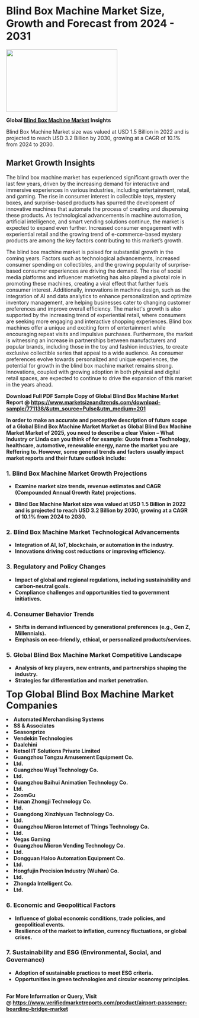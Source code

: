 <H1>Blind Box Machine Market Size, Growth and Forecast from 2024 - 2031</H1><img class="aligncenter size-medium wp-image-584254" src="https://thirdeyenews.in/wp-content/uploads/2024/09/Global-Market-Research-300x168.jpeg" alt="" width="300" height="168" /><p><strong>Global&nbsp;<a href="https://www.marketsizeandtrends.com/download-sample/771138/&amp;utm_source=Pulse&amp;utm_medium=201">Blind Box Machine Market</a> Insights</strong></p><p>Blind Box Machine Market size was valued at USD 1.5 Billion in 2022 and is projected to reach USD 3.2 Billion by 2030, growing at a CAGR of 10.1% from 2024 to 2030.</p><p><h2>Market Growth Insights</h2> <p>The blind box machine market has experienced significant growth over the last few years, driven by the increasing demand for interactive and immersive experiences in various industries, including entertainment, retail, and gaming. The rise in consumer interest in collectible toys, mystery boxes, and surprise-based products has spurred the development of innovative machines that automate the process of creating and dispensing these products. As technological advancements in machine automation, artificial intelligence, and smart vending solutions continue, the market is expected to expand even further. Increased consumer engagement with experiential retail and the growing trend of e-commerce-based mystery products are among the key factors contributing to this market’s growth.</p> <p><strong></strong></p> <p>The blind box machine market is poised for substantial growth in the coming years. Factors such as technological advancements, increased consumer spending on collectibles, and the growing popularity of surprise-based consumer experiences are driving the demand. The rise of social media platforms and influencer marketing has also played a pivotal role in promoting these machines, creating a viral effect that further fuels consumer interest. Additionally, innovations in machine design, such as the integration of AI and data analytics to enhance personalization and optimize inventory management, are helping businesses cater to changing customer preferences and improve overall efficiency. The market's growth is also supported by the increasing trend of experiential retail, where consumers are seeking more engaging and interactive shopping experiences. Blind box machines offer a unique and exciting form of entertainment while encouraging repeat visits and impulsive purchases. Furthermore, the market is witnessing an increase in partnerships between manufacturers and popular brands, including those in the toy and fashion industries, to create exclusive collectible series that appeal to a wide audience. As consumer preferences evolve towards personalized and unique experiences, the potential for growth in the blind box machine market remains strong. Innovations, coupled with growing adoption in both physical and digital retail spaces, are expected to continue to drive the expansion of this market in the years ahead.</p> <p><strong></p><p><span class=""><strong>Download Full PDF Sample Copy of Global Blind Box Machine Market Report</strong> @ <a href="https://www.marketsizeandtrends.com/download-sample/771138/&amp;utm_source=Pulse&amp;utm_medium=201" target="_blank">https://www.marketsizeandtrends.com/download-sample/771138/&amp;utm_source=Pulse&amp;utm_medium=201</a></span></p><p>In order to make an accurate and perceptive description of future scope of a Global&nbsp;Blind Box Machine Market Market as Global&nbsp;Blind Box Machine Market Market of 2025, you need to describe a clear Vision &ndash; What Industry or Linda can you think of for example: Quote from a Technology, healthcare, automotive, renewable energy, name the market you are Reffering to. However, some general trends and factors usually impact market reports and their future outlook include:</p><h3>1.&nbsp;<strong>Blind Box Machine Market Growth Projections</strong></h3><ul><li>Examine market size trends, revenue estimates and CAGR (Compounded Annual Growth Rate) projections.</li><li><p>Blind Box Machine Market size was valued at USD 1.5 Billion in 2022 and is projected to reach USD 3.2 Billion by 2030, growing at a CAGR of 10.1% from 2024 to 2030.</p></li></ul><h3>2.&nbsp;<strong>Blind Box Machine Market Technological Advancements</strong></h3><ul><li>Integration of AI, IoT, blockchain, or automation in the industry.</li><li>Innovations driving cost reductions or improving efficiency.</li></ul><h3>3.&nbsp;<strong>Regulatory and Policy Changes</strong></h3><ul><li>Impact of global and regional regulations, including sustainability and carbon-neutral goals.</li><li>Compliance challenges and opportunities tied to government initiatives.</li></ul><h3>4.&nbsp;<strong>Consumer Behavior Trends</strong></h3><ul><li>Shifts in demand influenced by generational preferences (e.g., Gen Z, Millennials).</li><li>Emphasis on eco-friendly, ethical, or personalized products/services.</li></ul><h3>5.&nbsp;<strong>Global Blind Box Machine Market Competitive Landscape</strong></h3><ul><li>Analysis of key players, new entrants, and partnerships shaping the industry.</li><li>Strategies for differentiation and market penetration.</li></ul><p data-pm-slice="1 1 []"><span style="color: inherit; font-family: inherit; font-size: 25px;">Top Global Blind Box Machine Market Companies</span></p><div class="" data-test-id=""><p><li>Automated Merchandising Systems</li><li> SS & Associates</li><li> Seasonprize</li><li> Vendekin Technologies</li><li> Daalchini</li><li> Netsol IT Solutions Private Limited</li><li> Guangzhou Tongzu Amusement Equipment Co.</li><li> Ltd.</li><li> Guangzhou Wuyi Technology Co.</li><li> Ltd.</li><li> Guangzhou Baihui Animation Technology Co.</li><li> Ltd.</li><li> ZoomGu</li><li> Hunan Zhongji Technology Co.</li><li> Ltd.</li><li> Guangdong Xinzhiyuan Technology Co.</li><li> Ltd.</li><li> Guangzhou Micron Internet of Things Technology Co.</li><li> Ltd.</li><li> Vegas Gaming</li><li> Guangzhou Micron Vending Technology Co.</li><li> Ltd.</li><li> Dongguan Haloo Automation Equipment Co.</li><li> Ltd.</li><li> Hongfujin Precision Industry (Wuhan) Co.</li><li> Ltd.</li><li> Zhongda Intelligent Co.</li><li> Ltd.</li></p></div><h3>6.&nbsp;<strong>Economic and Geopolitical Factors</strong></h3><ul><li>Influence of global economic conditions, trade policies, and geopolitical events.</li><li>Resilience of the market to inflation, currency fluctuations, or global crises.</li></ul><h3>7.&nbsp;<strong>Sustainability and ESG (Environmental, Social, and Governance)</strong></h3><ul><li>Adoption of sustainable practices to meet ESG criteria.</li><li>Opportunities in green technologies and circular economy principles.</li></ul><h2><strong style="font-size: 14px;">For More Information or Query, Visit @&nbsp;</strong><a style="background-color: #ffffff; font-size: 14px;" href="https://www.marketsizeandtrends.com/report/blind-box-machine-market/" target="_blank">https://www.verifiedmarketreports.com/product/airport-passenger-boarding-bridge-market</a></h2>
